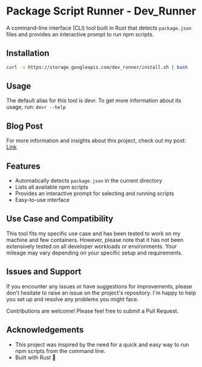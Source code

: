 # Package Script Runner - **Dev_Runner**

A command-line interface (CLI) tool built in Rust that detects `package.json` files and provides an interactive prompt to run npm scripts.

## Installation

```bash
curl -s https://storage.googleapis.com/dev_runner/install.sh | bash
```

## Usage

The default alias for this tool is devr. To get more information about its usage, run: `devr --help`

## Blog Post

For more information and insights about this project, check out my post: [Link](https://balaji.nuxt.dev/blog/dev_runner)

## Features

- Automatically detects `package.json` in the current directory
- Lists all available npm scripts
- Provides an interactive prompt for selecting and running scripts
- Easy-to-use interface

## Use Case and Compatibility

This tool fits my specific use case and has been tested to work on my machine and few containers. However, please note that it has not been extensively tested on all developer workloads or environments. Your mileage may vary depending on your specific setup and requirements.

## Issues and Support

If you encounter any issues or have suggestions for improvements, please don't hesitate to raise an issue on the project's repository. I'm happy to help you set up and resolve any problems you might face.

Contributions are welcome! Please feel free to submit a Pull Request.

## Acknowledgements

- This project was inspired by the need for a quick and easy way to run npm scripts from the command line.
- Built with Rust 🦀
